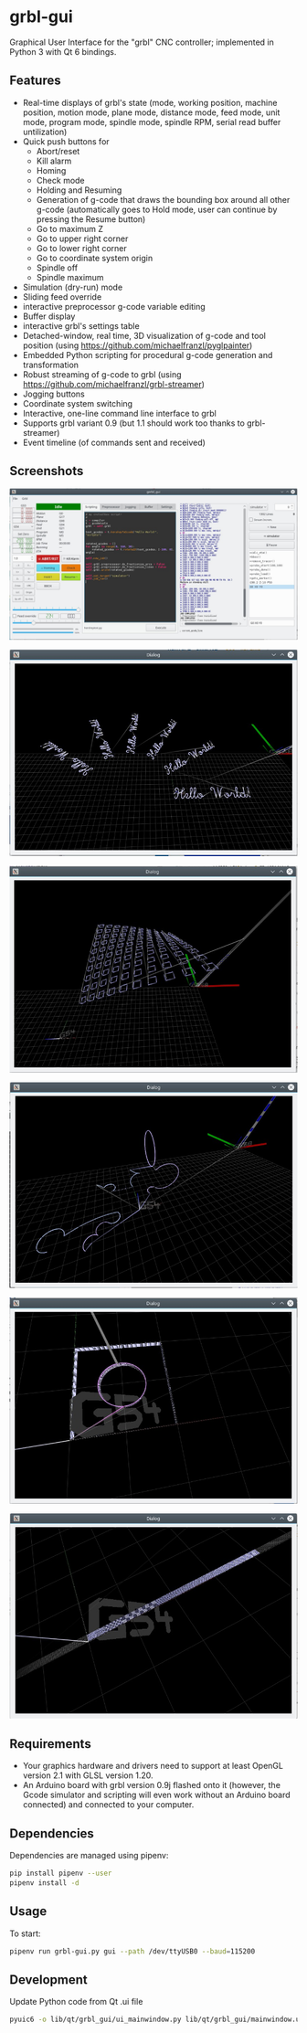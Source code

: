 # grbl-gui

Graphical User Interface for the "grbl" CNC controller; implemented in Python 3 with Qt 6 bindings.


## Features

* Real-time displays of grbl's state (mode, working position, machine position, motion mode, plane
    mode, distance mode, feed mode, unit mode, program mode, spindle mode, spindle RPM, serial read
    buffer untilization)
* Quick push buttons for
   * Abort/reset
   * Kill alarm
   * Homing
   * Check mode
   * Holding and Resuming
   * Generation of g-code that draws the bounding box around all other g-code (automatically goes to
       Hold mode, user can continue by pressing the Resume button)
   * Go to maximum Z
   * Go to upper right corner
   * Go to lower right corner
   * Go to coordinate system origin
   * Spindle off
   * Spindle maximum
* Simulation (dry-run) mode
* Sliding feed override
* interactive preprocessor g-code variable editing
* Buffer display
* interactive grbl's settings table
* Detached-window, real time, 3D visualization of g-code and tool position (using https://github.com/michaelfranzl/pyglpainter)
* Embedded Python scripting for procedural g-code generation and transformation
* Robust streaming of g-code to grbl (using https://github.com/michaelfranzl/grbl-streamer)
* Jogging buttons
* Coordinate system switching
* Interactive, one-line command line interface to grbl
* Supports grbl variant 0.9 (but 1.1 should work too thanks to grbl-streamer)
* Event timeline (of commands sent and received)


## Screenshots

![The main window](screenshots/helloworldgui.jpg)

![The simulator window](screenshots/helloworldsim.jpg)

![The simulator window](screenshots/bumpifysim.jpg)

![The simulator window](screenshots/circletestsim.jpg)

![The simulator window](screenshots/lasercutsim.jpg)

![The simulator window](screenshots/pixeltolasersim.jpg)


## Requirements

* Your graphics hardware and drivers need to support at least OpenGL version 2.1 with GLSL version 1.20.
* An Arduino board with grbl version 0.9j flashed onto it (however, the Gcode simulator and scripting will even work without an Arduino board connected) and connected to your computer.



## Dependencies

Dependencies are managed using pipenv:

```sh
pip install pipenv --user
pipenv install -d
```

## Usage

To start:

```sh
pipenv run grbl-gui.py gui --path /dev/ttyUSB0 --baud=115200
```

## Development

Update Python code from Qt .ui file

```sh
pyuic6 -o lib/qt/grbl_gui/ui_mainwindow.py lib/qt/grbl_gui/mainwindow.ui
```
